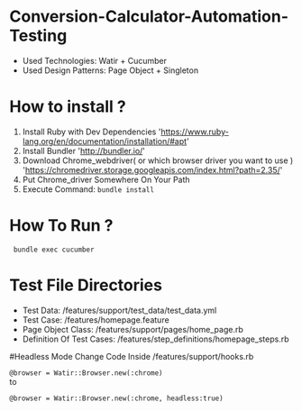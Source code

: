 # Conversion-Calculator-Automation-Testing
 * Used Technologies: Watir + Cucumber
 * Used Design Patterns: Page Object + Singleton

# How to install ? 
 1. Install Ruby with Dev Dependencies 'https://www.ruby-lang.org/en/documentation/installation/#apt'
 2. Install Bundler 'http://bundler.io/' 
 3. Download Chrome_webdriver( or which browser driver you want to use ) 'https://chromedriver.storage.googleapis.com/index.html?path=2.35/'
 4. Put Chrome_driver Somewhere On Your Path
 5. Execute Command: ``` bundle install ```

# How To Run ?
```
 bundle exec cucumber
```

# Test File Directories
  * Test Data: /features/support/test_data/test_data.yml
  * Test Case: /features/homepage.feature
  * Page Object Class: /features/support/pages/home_page.rb
  * Definition Of Test Cases: /features/step_definitions/homepage_steps.rb
 
 #Headless Mode
   Change Code Inside /features/support/hooks.rb
   
  ``` @browser = Watir::Browser.new(:chrome) ```   
  to
  
  ``` @browser = Watir::Browser.new(:chrome, headless:true) ``` 